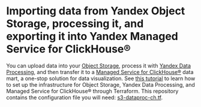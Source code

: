 # Importing data from Yandex Object Storage, processing it, and exporting it into Yandex Managed Service for ClickHouse®

You can upload data into your [Object Storage](https://yandex.cloud/en/docs/storage), process it with [Yandex Data Processing](https://yandex.cloud/en/docs/data-proc), and then transfer it to a [Managed Service for ClickHouse®](https://yandex.cloud/en/docs/managed-clickhouse) data mart, a one-stop solution for data visualization. See [this tutorial](https://yandex.cloud/en/docs/data-proc/tutorials/s3-dataproc-ch) to learn how to set up the infrastructure for Object Storage, Yandex Data Processing, and Managed Service for ClickHouse® through Terraform. This repository contains the configuration file you will need: [s3-dataproc-ch.tf](s3-dataproc-ch.tf).

